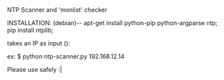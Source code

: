 NTP Scanner and 'monlist' checker

INSTALLATION: (debian)-- 
apt-get install python-pip python-argparse ntp; 
pip install ntplib;


takes an IP as input ():

ex: $ python ntp-scanner.py 192.168.12.14

Please use safely :|
